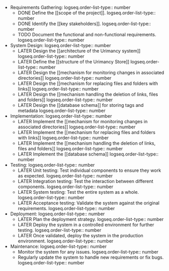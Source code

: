 - Requirements Gathering:
  logseq.order-list-type:: number
	- DONE Define the [[scope of the project]].
	  logseq.order-list-type:: number
	- DONE Identify the [[key stakeholders]].
	  logseq.order-list-type:: number
	- TODO Document the functional and non-functional requirements.
	  logseq.order-list-type:: number
- System Design:
  logseq.order-list-type:: number
	- LATER Design the [[architecture of the Urimancy system]]
	  logseq.order-list-type:: number
	- LATER Define the [[structure of the Urimancy Store]]
	  logseq.order-list-type:: number
	- LATER Design the [[mechanism for monitoring changes in associated directories]]
	  logseq.order-list-type:: number
	- LATER Design the [[mechanism for replacing files and folders with links]]
	  logseq.order-list-type:: number
	- LATER Design the [[mechanism handling the deletion of links, files and folders]]
	  logseq.order-list-type:: number
	- LATER Design the [[database schema]] for storing tags and metadata
	  logseq.order-list-type:: number
- Implementation:
  logseq.order-list-type:: number
	- LATER Implement the [[mechanism for monitoring changes in associated directories]]
	  logseq.order-list-type:: number
	- LATER Implement the [[mechanism for replacing files and folders with links]]
	  logseq.order-list-type:: number
	- LATER Implement the [[mechanism handling the deletion of links, files and folders]]
	  logseq.order-list-type:: number
	- LATER Implement the [[database schema]]
	  logseq.order-list-type:: number
- Testing:
  logseq.order-list-type:: number
	- LATER Unit testing: Test individual components to ensure they work as expected.
	  logseq.order-list-type:: number
	- LATER Integration testing: Test the interaction between different components.
	  logseq.order-list-type:: number
	- LATER System testing: Test the entire system as a whole.
	  logseq.order-list-type:: number
	- LATER Acceptance testing: Validate the system against the original requirements.
	  logseq.order-list-type:: number
- Deployment:
  logseq.order-list-type:: number
	- LATER Plan the deployment strategy.
	  logseq.order-list-type:: number
	- LATER Deploy the system in a controlled environment for further testing.
	  logseq.order-list-type:: number
	- LATER Once validated, deploy the system in the production environment.
	  logseq.order-list-type:: number
- Maintenance:
  logseq.order-list-type:: number
	- Monitor the system for any issues.
	  logseq.order-list-type:: number
	- Regularly update the system to handle new requirements or fix bugs.
	  logseq.order-list-type:: number